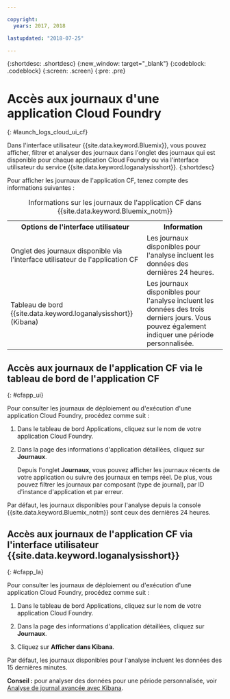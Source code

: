 ```yaml
---

copyright:
  years: 2017, 2018

lastupdated: "2018-07-25"

---
```



{:shortdesc: .shortdesc}
{:new_window: target="_blank"}
{:codeblock: .codeblock}
{:screen: .screen}
{:pre: .pre}

# Accès aux journaux d'une application Cloud Foundry
{: #launch_logs_cloud_ui_cf}

Dans l'interface utilisateur {{site.data.keyword.Bluemix}}, vous pouvez afficher, filtrer et analyser des journaux dans l'onglet des journaux qui est disponible pour chaque application Cloud Foundry ou via l'interface utilisateur du service {{site.data.keyword.loganalysisshort}}.
{:shortdesc}

Pour afficher les journaux de l'application CF, tenez compte des informations suivantes : 

<table>
  <caption>Informations sur les journaux de l'application CF dans {{site.data.keyword.Bluemix_notm}}</caption>
  <tr>
    <th>Options de l'interface utilisateur</th>
    <th>Information</th>
  </tr>
  <tr>
    <td>Onglet des journaux disponible via l'interface utilisateur de l'application CF </td>
    <td>Les journaux disponibles pour l'analyse incluent les données des dernières 24 heures.</td>
  </tr>
  <tr>
    <td>Tableau de bord {{site.data.keyword.loganalysisshort}} (Kibana)</td>
    <td>Les journaux disponibles pour l'analyse incluent les données des trois derniers jours. Vous pouvez également indiquer une période personnalisée.</td>
  </tr>
</table>


## Accès aux journaux de l'application CF via le tableau de bord de l'application CF 
{: #cfapp_ui}

Pour consulter les journaux de déploiement ou d'exécution d'une application Cloud Foundry, procédez comme suit :

1. Dans le tableau de bord Applications, cliquez sur le nom de votre application Cloud Foundry. 
    
2. Dans la page des informations d'application détaillées, cliquez sur **Journaux**.
    
    Depuis l'onglet **Journaux**, vous pouvez afficher les journaux récents de votre application ou suivre des journaux en temps réel. De plus, vous pouvez filtrer les journaux par composant (type de journal), par ID d'instance d'application et par erreur.
    
Par défaut, les journaux disponibles pour l'analyse depuis la console {{site.data.keyword.Bluemix_notm}} sont ceux des dernières 24 heures.


## Accès aux journaux de l'application CF via l'interface utilisateur {{site.data.keyword.loganalysisshort}} 
{: #cfapp_la}

Pour consulter les journaux de déploiement ou d'exécution d'une application Cloud Foundry, procédez comme suit :

1. Dans le tableau de bord Applications, cliquez sur le nom de votre application Cloud Foundry. 
    
2. Dans la page des informations d'application détaillées, cliquez sur **Journaux**.
    
3. Cliquez sur **Afficher dans Kibana**.

Par défaut, les journaux disponibles pour l'analyse incluent les données des 15 dernières minutes.

**Conseil :** pour analyser des données pour une période personnalisée, voir [Analyse de journal avancée avec Kibana](/docs/services/CloudLogAnalysis/kibana/analyzing_logs_Kibana.html#analyzing_logs_Kibana). 


